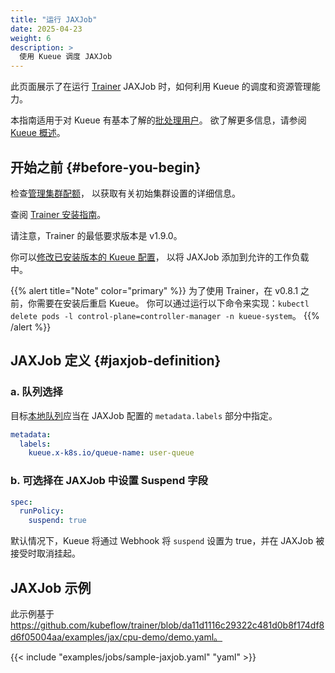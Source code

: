 ```yaml
---
title: "运行 JAXJob"
date: 2025-04-23
weight: 6
description: >
  使用 Kueue 调度 JAXJob
---
```


此页面展示了在运行 [Trainer](https://www.kubeflow.org/docs/components/training/jax/)
JAXJob 时，如何利用 Kueue 的调度和资源管理能力。

本指南适用于对 Kueue 有基本了解的[批处理用户](/zh-CN/docs/tasks#batch-user)。
欲了解更多信息，请参阅 [Kueue 概述](/zh-CN/docs/overview)。

## 开始之前  {#before-you-begin}

检查[管理集群配额](/zh-CN/docs/tasks/manage/administer_cluster_quotas)，
以获取有关初始集群设置的详细信息。

查阅 [Trainer 安装指南](https://github.com/kubeflow/training-operator#installation)。

请注意，Trainer 的最低要求版本是 v1.9.0。

你可以[修改已安装版本的 Kueue 配置](/zh-CN/docs/installation#install-a-custom-configured-released-version)，
以将 JAXJob 添加到允许的工作负载中。

{{% alert title="Note" color="primary" %}}
为了使用 Trainer，在 v0.8.1 之前，你需要在安装后重启 Kueue。
你可以通过运行以下命令来实现：`kubectl delete pods -l control-plane=controller-manager -n kueue-system`。
{{% /alert %}}

## JAXJob 定义  {#jaxjob-definition}

### a. 队列选择

目标[本地队列](/zh-CN/docs/concepts/local_queue)应当在 JAXJob
配置的 `metadata.labels` 部分中指定。

```yaml
metadata:
  labels:
    kueue.x-k8s.io/queue-name: user-queue
```

### b. 可选择在 JAXJob 中设置 Suspend 字段

```yaml
spec:
  runPolicy:
    suspend: true
```

默认情况下，Kueue 将通过 Webhook 将 `suspend` 设置为 true，并在 JAXJob 被接受时取消挂起。

## JAXJob 示例

此示例基于 https://github.com/kubeflow/trainer/blob/da11d1116c29322c481d0b8f174df8d6f05004aa/examples/jax/cpu-demo/demo.yaml。

{{< include "examples/jobs/sample-jaxjob.yaml" "yaml" >}}
